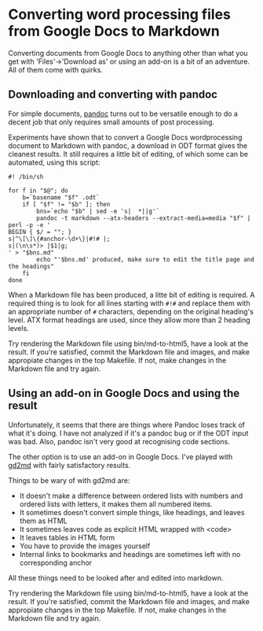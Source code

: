 Converting word processing files from Google Docs to Markdown
=============================================================

Converting documents from Google Docs to anything other than what you
get with 'Files'->'Download as' or using an add-on is a bit of an
adventure.  All of them come with quirks.

Downloading and converting with pandoc
--------------------------------------

For simple documents, [pandoc](https://pandoc.org/) turns out to be
versatile enough to do a decent job that only requires small amounts
of post processing.

Experiments have shown that to convert a Google Docs wordprocessing
document to Markdown with pandoc, a download in ODT format gives the
cleanest results.  It still requires a little bit of editing, of which
some can be automated, using this script:

``` shell
#! /bin/sh

for f in "$@"; do
    b=`basename "$f" .odt`
    if [ "$f" != "$b" ]; then
        bns=`echo "$b" | sed -e 's|  *||g'`
        pandoc -t markdown --atx-headers --extract-media=media "$f" | perl -p -e '
BEGIN { $/ = ""; }
s|^\[\]\{#anchor-\d+\}|#!# |;
s|(\n\s*)> |$1|g;
' > "$bns.md"
        echo "'$bns.md' produced, make sure to edit the title page and the headings"
    fi
done
```

When a Markdown file has been produced, a litte bit of editing is
required.  A required thing is to look for all lines starting with
`#!#` and replace them with an appropriate number of `#` characters,
depending on the original heading's level.  ATX format headings are
used, since they allow more than 2 heading levels.

Try rendering the Markdown file using bin/md-to-html5, have a look at
the result.  If you're satisfied, commit the Markdown file and images,
and make appropiate changes in the top Makefile.  If not, make changes
in the Markdown file and try again.

Using an add-on in Google Docs and using the result
---------------------------------------------------

Unfortunately, it seems that there are things where Pandoc loses track
of what it's doing.  I have not analyzed if it's a pandoc bug or if
the ODT input was bad.  Also, pandoc isn't very good at recognising
code sections.

The other option is to use an add-on in Google Docs.  I've played with
[gd2md](https://github.com/evbacher/gd2md-html/wiki) with fairly
satisfactory results.

Things to be wary of with gd2md are:

-   It doesn't make a difference between ordered lists with numbers
    and ordered lists with letters, it makes them all numbered items.
-   It sometimes doesn't convert simple things, like headings, and
    leaves them as HTML
-   It sometimes leaves code as explicit HTML wrapped with \<code\>
-   It leaves tables in HTML form
-   You have to provide the images yourself
-   Internal links to bookmarks and headings are sometimes left with
    no corresponding anchor

All these things need to be looked after and edited into markdown.

Try rendering the Markdown file using bin/md-to-html5, have a look at
the result.  If you're satisfied, commit the Markdown file and images,
and make appropiate changes in the top Makefile.  If not, make changes
in the Markdown file and try again.
